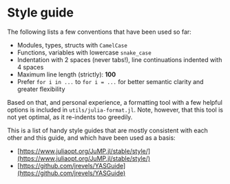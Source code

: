 # Style guide
The following lists a few conventions that have been used so far:

  * Modules, types, structs with `CamelCase`
  * Functions, variables with lowercase `snake_case`
  * Indentation with 2 spaces (never tabs!), line continuations indented with 4
    spaces
  * Maximum line length (strictly): **100**
  * Prefer `for i in ...` to `for i = ...` for better semantic clarity and
  greater flexibility

Based on that, and personal experience, a formatting tool with a few helpful
options is included in `utils/julia-format.jl`. Note, however, that this tool is
not yet optimal, as it re-indents too greedily.

This is a list of handy style guides that are mostly consistent with each
other and this guide, and which have been used as a basis:

  * [https://www.juliaopt.org/JuMP.jl/stable/style/](https://www.juliaopt.org/JuMP.jl/stable/style/)
  * [https://github.com/jrevels/YASGuide](https://github.com/jrevels/YASGuide)

